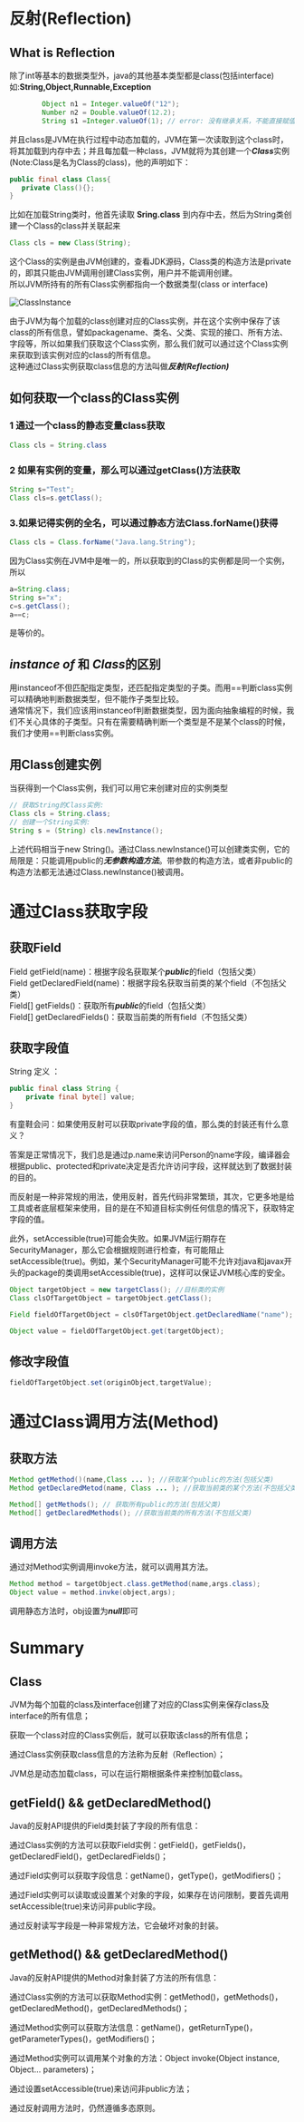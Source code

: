 # 反射(Reflection)
## What is Reflection
除了int等基本的数据类型外，java的其他基本类型都是class(包括interface)  
如:**String,Object,Runnable,Exception**  
```Java
        Object n1 = Integer.valueOf("12");
        Number n2 = Double.valueOf(12.2);
        String s1 =Integer.valueOf(1); // error: 没有继承关系，不能直接赋值
```
并且class是JVM在执行过程中动态加载的，JVM在第一次读取到这个class时，将其加载到内存中去；并且每加载一种class，JVM就将为其创建一个***Class***实例(Note:Class是名为Class的class)，他的声明如下：
```Java
public final class Class{  
   private Class(){};  
}
```
比如在加载String类时，他首先读取 **Sring.class** 到内存中去，然后为String类创建一个Class的class并关联起来
```Java
Class cls = new Class(String);
```
这个Class的实例是由JVM创建的，查看JDK源码，Class类的构造方法是private的，即其只能由JVM调用创建Class实例，用户并不能调用创建。  
所以JVM所持有的所有Class实例都指向一个数据类型(class or interface)  

![ClassInstance](images/ClassInstance.png)  

由于JVM为每个加载的class创建对应的Class实例，并在这个实例中保存了该class的所有信息，譬如packagename、类名、父类、实现的接口、所有方法、字段等，所以如果我们获取这个Class实例，那么我们就可以通过这个Class实例来获取到该实例对应的class的所有信息。  
这种通过Class实例获取class信息的方法叫做***反射(Reflection)***  
## 如何获取一个class的Class实例
### 1 通过一个class的静态变量class获取
```Java
Class cls = String.class
```
### 2 如果有实例的变量，那么可以通过getClass()方法获取
```Java
String s="Test";
Class cls=s.getClass();
```
### 3.如果记得实例的全名，可以通过静态方法Class.forName()获得  
```Java
Class cls = Class.forName("Java.lang.String");
```
因为Class实例在JVM中是唯一的，所以获取到的Class的实例都是同一个实例，所以
```Java
a=String.class;
String s="x";
c=s.getClass();
a==c;
```
是等价的。

## ***instance of*** 和 ***Class***的区别
用instanceof不但匹配指定类型，还匹配指定类型的子类。而用==判断class实例可以精确地判断数据类型，但不能作子类型比较。  
通常情况下，我们应该用instanceof判断数据类型，因为面向抽象编程的时候，我们不关心具体的子类型。只有在需要精确判断一个类型是不是某个class的时候，我们才使用==判断class实例。

## 用Class创建实例
当获得到一个Class实例，我们可以用它来创建对应的实例类型  
```Java
// 获取String的Class实例:
Class cls = String.class;
// 创建一个String实例:
String s = (String) cls.newInstance();
```
上述代码相当于new String()。通过Class.newInstance()可以创建类实例，它的局限是：只能调用public的***无参数构造方法***。带参数的构造方法，或者非public的构造方法都无法通过Class.newInstance()被调用。

# 通过Class获取字段
## 获取Field
Field getField(name)：根据字段名获取某个***public***的field（包括父类）  
Field getDeclaredField(name)：根据字段名获取当前类的某个field（不包括父类）  
Field[] getFields()：获取所有***public***的field（包括父类）  
Field[] getDeclaredFields()：获取当前类的所有field（不包括父类）  

## 获取字段值
String 定义 ：
```Java
public final class String {
    private final byte[] value;
}
```

有童鞋会问：如果使用反射可以获取private字段的值，那么类的封装还有什么意义？  

答案是正常情况下，我们总是通过p.name来访问Person的name字段，编译器会根据public、protected和private决定是否允许访问字段，这样就达到了数据封装的目的。  

而反射是一种非常规的用法，使用反射，首先代码非常繁琐，其次，它更多地是给工具或者底层框架来使用，目的是在不知道目标实例任何信息的情况下，获取特定字段的值。  

此外，setAccessible(true)可能会失败。如果JVM运行期存在SecurityManager，那么它会根据规则进行检查，有可能阻止setAccessible(true)。例如，某个SecurityManager可能不允许对java和javax开头的package的类调用setAccessible(true)，这样可以保证JVM核心库的安全。  

```Java
Object targetObject = new targetClass(); //目标类的实例
Class clsOfTargetObject = targetObject.getClass();

Field fieldOfTargetObject = clsOfTargetObject.getDeclaredName("name");

Object value = fieldOfTargetObject.get(targetObject);
```
## 修改字段值
```Java
fieldOfTargetObject.set(originObject,targetValue);
```

# 通过Class调用方法(Method)

## 获取方法
```Java
Method getMethod()(name,Class ... ); //获取某个public的方法(包括父类)
Method getDeclaredMetod(name, Class ... ); //获取当前类的某个方法(不包括父类)

Method[] getMethods(); // 获取所有public的方法(包括父类)
Method[] getDeclaredMethods(); //获取当前类的所有方法(不包括父类)
```

## 调用方法

通过对Method实例调用invoke方法，就可以调用其方法。
```Java
Method method = targetObject.class.getMethod(name,args.class);
Object value = method.invke(object,args);
```
调用静态方法时，obj设置为***null***即可

# Summary
## Class
JVM为每个加载的class及interface创建了对应的Class实例来保存class及interface的所有信息；  

获取一个class对应的Class实例后，就可以获取该class的所有信息；  

通过Class实例获取class信息的方法称为反射（Reflection）；  

JVM总是动态加载class，可以在运行期根据条件来控制加载class。  

## getField() && getDeclaredMethod()
Java的反射API提供的Field类封装了字段的所有信息：  

通过Class实例的方法可以获取Field实例：getField()，getFields()，getDeclaredField()，getDeclaredFields()；  

通过Field实例可以获取字段信息：getName()，getType()，getModifiers()；  

通过Field实例可以读取或设置某个对象的字段，如果存在访问限制，要首先调用setAccessible(true)来访问非public字段。  

通过反射读写字段是一种非常规方法，它会破坏对象的封装。  

## getMethod() && getDeclaredMethod()
Java的反射API提供的Method对象封装了方法的所有信息：

通过Class实例的方法可以获取Method实例：getMethod()，getMethods()，getDeclaredMethod()，getDeclaredMethods()；  

通过Method实例可以获取方法信息：getName()，getReturnType()，getParameterTypes()，getModifiers()；  

通过Method实例可以调用某个对象的方法：Object invoke(Object instance, Object... parameters)；  

通过设置setAccessible(true)来访问非public方法；  

通过反射调用方法时，仍然遵循多态原则。  